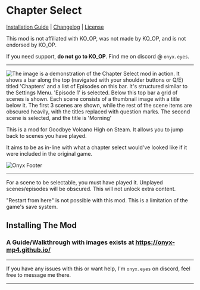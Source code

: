# Chapter Select

[Installation Guide](https://onyx-mp4.github.io/) | [Changelog](Readmes/CHANGELOG.md) | [License](Readmes/CC0-LICENSE.md)

This mod is not affiliated with KO_OP, was not made by KO_OP, and is not endorsed by KO_OP. 

If you need support, **do not go to KO_OP**. Find me on discord @ `onyx.eyes`. 

---

![The image is a demonstration of the Chapter Select mod in action. It shows
a bar along the top (navigated with your shoulder buttons or Q/E) titled 'Chapters' and a list of Episodes on this bar.
It's structured similar to the Settings Menu. 'Episode 1' is selected. Below this top bar a grid of scenes is shown. Each
scene consists of a thumbnail image with a title below it. The first 3 scenes are shown, while the rest of the scene items
are obscured heavily, with the titles replaced with question marks. The second scene is selected, and the title is 'Morning'](.github/img/demo.png "Chapter Select Demo")

This is a mod for Goodbye Volcano High on Steam. It allows you to jump back to scenes you have played.

It aims to be as in-line with what a chapter select would've looked like if it were included in the original game.  

![](onyxfooter.png "Onyx Footer")


---

For a scene to be selectable, you must have played it. Unplayed scenes/episodes will be obscured. This will not unlock extra
content.

"Restart from here" is not possible with this mod. This is a limitation of the game's save system.

## Installing The Mod

### A Guide/Walkthrough with images exists at https://onyx-mp4.github.io/

---

If you have any issues with this or want help, I'm `onyx.eyes` on discord, feel free to message me there.

---



